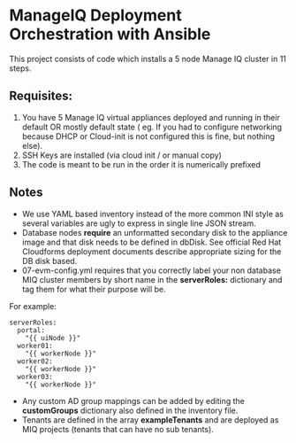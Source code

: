 # ManageIQ Deployment Orchestration with Ansible

This project consists of code which installs a 5 node Manage IQ cluster in 11 steps.

## Requisites:

 1. You have 5 Manage IQ virtual appliances deployed and running in
    their default OR mostly default state ( eg. If you had to configure
    networking because DHCP or Cloud-init is not configured this is fine, but nothing else).
 2. SSH Keys are installed (via cloud init / or manual copy)
 3. The code is meant to be run in the order it is numerically prefixed

## Notes

 - We use YAML based inventory instead of the more common INI style as several variables are ugly to express in single line JSON stream.
 - Database nodes **require** an unformatted secondary disk to the appliance image and that disk needs to be defined in dbDisk.  See official Red Hat Cloudforms deployment documents describe appropriate sizing for the DB disk based.
 - 07-evm-config.yml requires that you correctly label your non database MIQ cluster members by short name in the **serverRoles:** dictionary and tag them for what their purpose will be.

 For example:
 
    serverRoles:
      portal:
        "{{ uiNode }}"
      worker01:
        "{{ workerNode }}"
      worker02:
        "{{ workerNode }}"
      worker03:
        "{{ workerNode }}"

 - Any custom AD group mappings can be added by editing the **customGroups** dictionary also defined in the inventory file.
 - Tenants are defined in the array **exampleTenants** and are deployed as MIQ projects (tenants that can have no sub tenants).
